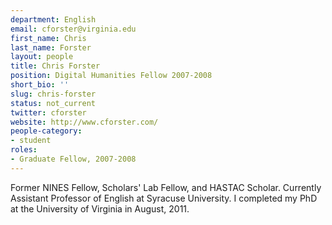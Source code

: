 ```yaml
---
department: English
email: cforster@virginia.edu
first_name: Chris
last_name: Forster
layout: people
title: Chris Forster
position: Digital Humanities Fellow 2007-2008
short_bio: ''
slug: chris-forster
status: not_current
twitter: cforster
website: http://www.cforster.com/
people-category:
- student
roles:
- Graduate Fellow, 2007-2008
---
```


Former NINES Fellow, Scholars' Lab Fellow, and HASTAC Scholar. Currently Assistant Professor of English at Syracuse University. I completed my PhD at the University of Virginia in August, 2011.
